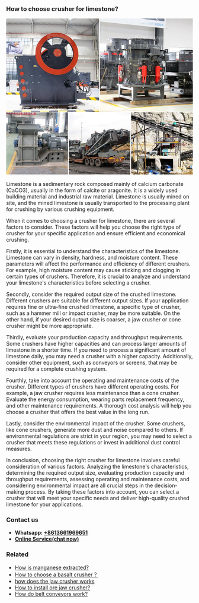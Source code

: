 <h3>How to choose crusher for limestone?</h3><img src='1701745143.jpg' alt=''><p>Limestone is a sedimentary rock composed mainly of calcium carbonate (CaCO3), usually in the form of calcite or aragonite. It is a widely used building material and industrial raw material. Limestone is usually mined on site, and the mined limestone is usually transported to the processing plant for crushing by various crushing equipment.</p><p>When it comes to choosing a crusher for limestone, there are several factors to consider. These factors will help you choose the right type of crusher for your specific application and ensure efficient and economical crushing.</p><p>Firstly, it is essential to understand the characteristics of the limestone. Limestone can vary in density, hardness, and moisture content. These parameters will affect the performance and efficiency of different crushers. For example, high moisture content may cause sticking and clogging in certain types of crushers. Therefore, it is crucial to analyze and understand your limestone's characteristics before selecting a crusher.</p><p>Secondly, consider the required output size of the crushed limestone. Different crushers are suitable for different output sizes. If your application requires fine or ultra-fine crushed limestone, a specific type of crusher, such as a hammer mill or impact crusher, may be more suitable. On the other hand, if your desired output size is coarser, a jaw crusher or cone crusher might be more appropriate.</p><p>Thirdly, evaluate your production capacity and throughput requirements. Some crushers have higher capacities and can process larger amounts of limestone in a shorter time. If you need to process a significant amount of limestone daily, you may need a crusher with a higher capacity. Additionally, consider other equipment, such as conveyors or screens, that may be required for a complete crushing system.</p><p>Fourthly, take into account the operating and maintenance costs of the crusher. Different types of crushers have different operating costs. For example, a jaw crusher requires less maintenance than a cone crusher. Evaluate the energy consumption, wearing parts replacement frequency, and other maintenance requirements. A thorough cost analysis will help you choose a crusher that offers the best value in the long run.</p><p>Lastly, consider the environmental impact of the crusher. Some crushers, like cone crushers, generate more dust and noise compared to others. If environmental regulations are strict in your region, you may need to select a crusher that meets these regulations or invest in additional dust control measures.</p><p>In conclusion, choosing the right crusher for limestone involves careful consideration of various factors. Analyzing the limestone's characteristics, determining the required output size, evaluating production capacity and throughput requirements, assessing operating and maintenance costs, and considering environmental impact are all crucial steps in the decision-making process. By taking these factors into account, you can select a crusher that will meet your specific needs and deliver high-quality crushed limestone for your applications.</p><h3>Contact us</h3><ul><li><strong>Whatsapp:&nbsp;<a href="https://wa.me/8613661969651">+8613661969651</a></strong></li><li><a href="https://swt.shibang-china.com/?git&amp;zhl&amp;How to choose crusher for limestone"><strong>Online Service(chat now)</strong></a></li></ul><h3>Related</h3><ul><li><a href='How is manganese extracted.md'>How is manganese extracted?</a></li><li><a href='How to choose a basalt crusher？.md'>How to choose a basalt crusher？</a></li><li><a href='how does the jaw crusher works.md'>how does the jaw crusher works</a></li><li><a href='How to install ore jaw crusher.md'>How to install ore jaw crusher?</a></li><li><a href='How do belt conveyors work.md'>How do belt conveyors work?</a></li></ul>